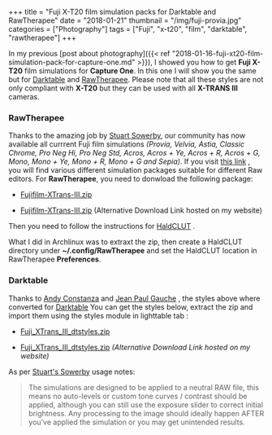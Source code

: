 +++
title = "Fuji X-T20 film simulation packs for Darktable and RawTherapee"
date = "2018-01-21"
thumbnail = "/img/fuji-provia.jpg"
categories = ["Photography"]
tags = ["Fuji", "x-t20", "film", "darktable", "rawtherapee"]
+++

In my previous [post about photography]({{< ref "2018-01-16-fuji-xt20-film-simulation-pack-for-capture-one.md" >}}), I showed you how to get **Fuji X-T20** film simulations for **Capture One**. In this one I will show you the same but for [Darktable](https://www.darktable.org/) and [RawTherapee](http://rawtherapee.com/). Please note that all these styles are not only compliant with **X-T20** but they can be used with all **X-TRANS III** cameras.

### RawTherapee
Thanks to the amazing job by [Stuart Sowerby](https://blog.sowerby.me), our community has now available all currrent Fuji film simulations *(Provia, Velvia, Astia, Classic Chrome, Pro Neg Hi, Pro Neg Std, Acros, Acros + Ye, Acros + R, Acros + G, Mono, Mono + Ye, Mono + R, Mono + G and Sepia)*. If you visit [this link](https://blog.sowerby.me/fuji-film-simulation-profiles/) , you will find various different simulation packages suitable for different Raw editors. For **RawTherapee**, you need to donwload the following package:

- [Fujifilm-XTrans-III.zip](https://blog.sowerby.me/wp-content/uploads/2018/01/Fujifilm-XTrans-III.zip) 

- [Fujifilm-XTrans-III.zip](/download/Fujifilm-XTrans-III.zip) (Alternative Download Link hosted on my website)

 Then you need to follow the instructions for [HaldCLUT](http://rawpedia.rawtherapee.com/Film_Simulation) .
 
 What I did in Archlinux was to extraxt the zip, then create a HaldCLUT directory under **~/.config/RawTherapee** and  set the HaldCLUT location in RawTherapee **Preferences**.

### Darktable
Thanks to [Andy Constanza](http://andycostanza.com/) and [Jean Paul Gauche](https://www.facebook.com/jeanpaul.gauche) , the styles above where converted for [Darktable](https://www.darktable.org/) You can get the styles below, extract the zip and import them using the styles module in lighttable tab :

 - [Fuji_XTrans_III_dtstyles.zip](https://darktable.fr/download/Fuji_XTrans_III_dtstyles.zip)
 
 - [Fuji_XTrans_III_dtstyles.zip](/download/Fuji_XTrans_III_dtstyles.zip) *(Alternative Download Link hosted on my website)*


As per [Stuart's Sowerby](https://blog.sowerby.me) usage notes:

>The simulations are designed to be applied to a neutral RAW file, this means no auto-levels or custom tone curves / contrast should be applied, although you can still use the exposure slider to correct initial brightness. Any processing to the image should ideally happen AFTER you’ve applied the simulation or you may get unintended results.